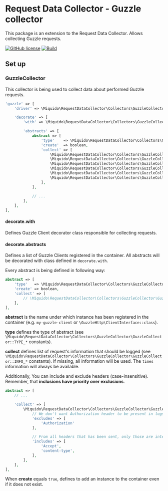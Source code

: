 # Request Data Collector - Guzzle collector

This package is an extension to the Request Data Collector. Allows collecting Guzzle requests.

[![GitHub license](https://img.shields.io/badge/license-Apache2.0-brightgreen.svg)](https://github.com/miquido/request-data-collector-guzzle/blob/master/LICENSE)
[![Build](https://github.com/miquido/request-data-collector-guzzle/workflows/PHP/badge.svg?branch=master)](https://github.com/miquido/request-data-collector-guzzle/actions?query=branch%3Amaster)

## Set up

### GuzzleCollector

This collector is being used to collect data about performed Guzzle requests.

```php
'guzzle' => [
	'driver' => \Miquido\RequestDataCollector\Collectors\GuzzleCollector\GuzzleCollector::class,

	'decorate' => [
		'with' => \Miquido\RequestDataCollector\Collectors\GuzzleCollector\Guzzle6ClientDecorator::class,

		'abstracts' => [
			abstract => [
				'type'    => \Miquido\RequestDataCollector\Collectors\GuzzleCollector\GuzzleCollector::TYPE_*,
				'create'  => boolean,
				'collect' => [
					\Miquido\RequestDataCollector\Collectors\GuzzleCollector\GuzzleCollector::INFO_BY,
					\Miquido\RequestDataCollector\Collectors\GuzzleCollector\GuzzleCollector::INFO_VIA,
					\Miquido\RequestDataCollector\Collectors\GuzzleCollector\GuzzleCollector::INFO_METHOD,
					\Miquido\RequestDataCollector\Collectors\GuzzleCollector\GuzzleCollector::INFO_URI,
					\Miquido\RequestDataCollector\Collectors\GuzzleCollector\GuzzleCollector::INFO_HEADERS,
					\Miquido\RequestDataCollector\Collectors\GuzzleCollector\GuzzleCollector::INFO_OPTIONS,
				],
			],
			
			// ...
		],
	],
],
```

#### decorate.with

Defines Guzzle Client decorator class responsible for collecting requests.

#### decorate.abstracts

Defines a list of Guzzle Clients registered in the container. All abstracts will be decorated with class defined in `decorate.with`.

Every abstract is being defined in following way:

```php
abstract => [
	'type'   => \Miquido\RequestDataCollector\Collectors\GuzzleCollector\GuzzleCollector::TYPE_*,
	'create' => boolean,
	'collect' => [
		// \Miquido\RequestDataCollector\Collectors\GuzzleCollector\GuzzleCollector::INFO_*
	],
],
```

**abstract** is the name under which instance has been registered in the container (e.g. `my-guzzle-client` or `\GuzzleHttp\ClientInterface::class`).

**type** defines the type of abstract (see `\Miquido\RequestDataCollector\Collectors\GuzzleCollector\GuzzleCollector::TYPE_*` constants).

**collect** defines list of request's information that should be logged (see `\Miquido\RequestDataCollector\Collectors\GuzzleCollector\GuzzleCollector::INFO_*` constants). If missing, all information will be used. The `times` information will always be available.

Additionally, You can include and exclude headers (case-insensitive). Remember, that **inclusions have priority over exclusions**.

```php
abstract => [
	// ...

	'collect' => [
		\Miquido\RequestDataCollector\Collectors\GuzzleCollector\GuzzleCollector::INFO_HEADERS => [
			// We don't want Authorization header to be present in logs
			'excludes' => [
				'Authorization'
			],

			// From all headers that has been sent, only those are interesting for us
			'includes' => [
				'Accept',
				'content-type',
			],
		],
	],
],
```

When **create** equals `true`, defines to add an instance to the container even if it does not exist.
